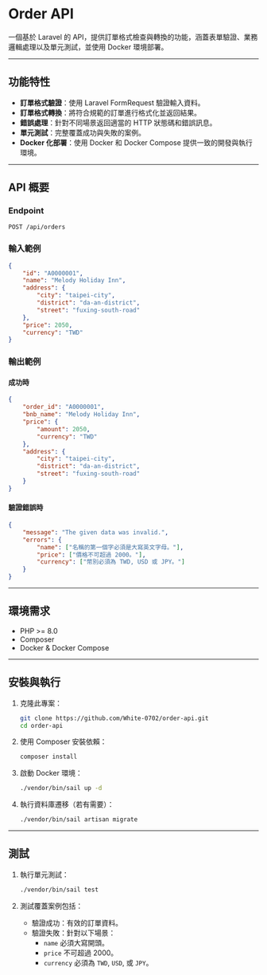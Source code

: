 # Order API

一個基於 Laravel 的 API，提供訂單格式檢查與轉換的功能，涵蓋表單驗證、業務邏輯處理以及單元測試，並使用 Docker 環境部署。

---

## 功能特性

- **訂單格式驗證**：使用 Laravel FormRequest 驗證輸入資料。
- **訂單格式轉換**：將符合規範的訂單進行格式化並返回結果。
- **錯誤處理**：針對不同場景返回適當的 HTTP 狀態碼和錯誤訊息。
- **單元測試**：完整覆蓋成功與失敗的案例。
- **Docker 化部署**：使用 Docker 和 Docker Compose 提供一致的開發與執行環境。

---

## API 概要

### **Endpoint**
`POST /api/orders`

### **輸入範例**
```json
{
    "id": "A0000001",
    "name": "Melody Holiday Inn",
    "address": {
        "city": "taipei-city",
        "district": "da-an-district",
        "street": "fuxing-south-road"
    },
    "price": 2050,
    "currency": "TWD"
}
```

### **輸出範例**
#### 成功時
```json
{
    "order_id": "A0000001",
    "bnb_name": "Melody Holiday Inn",
    "price": {
        "amount": 2050,
        "currency": "TWD"
    },
    "address": {
        "city": "taipei-city",
        "district": "da-an-district",
        "street": "fuxing-south-road"
    }
}
```
#### 驗證錯誤時
```json
{
    "message": "The given data was invalid.",
    "errors": {
        "name": ["名稱的第一個字必須是大寫英文字母。"],
        "price": ["價格不可超過 2000。"],
        "currency": ["幣別必須為 TWD, USD 或 JPY。"]
    }
}
```
---

## 環境需求

- PHP >= 8.0
- Composer
- Docker & Docker Compose

---

## 安裝與執行

1. 克隆此專案：
   ```bash
   git clone https://github.com/White-0702/order-api.git
   cd order-api
   ```

2. 使用 Composer 安裝依賴：
   ```bash
   composer install
   ```

3. 啟動 Docker 環境：
   ```bash
   ./vendor/bin/sail up -d
   ```

4. 執行資料庫遷移（若有需要）：
   ```bash
   ./vendor/bin/sail artisan migrate
   ```

---

## 測試

1. 執行單元測試：
   ```bash
   ./vendor/bin/sail test
   ```

2. 測試覆蓋案例包括：
   - 驗證成功：有效的訂單資料。
   - 驗證失敗：針對以下場景：
     - `name` 必須大寫開頭。
     - `price` 不可超過 2000。
     - `currency` 必須為 `TWD`, `USD`, 或 `JPY`。

